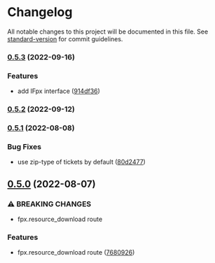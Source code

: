 # Changelog

All notable changes to this project will be documented in this file. See [standard-version](https://github.com/conventional-changelog/standard-version) for commit guidelines.

### [0.5.3](https://github.com/DataShades/ckanext-fpx/compare/v0.5.2...v0.5.3) (2022-09-16)


### Features

* add IFpx interface ([914df36](https://github.com/DataShades/ckanext-fpx/commit/914df36a89aa4911d46cd427ad2b701c81f2ef47))

### [0.5.2](https://github.com/datashades/ckanext-fpx/compare/v0.5.1...v0.5.2) (2022-09-12)

### [0.5.1](https://github.com/datashades/ckanext-fpx/compare/v0.5.0...v0.5.1) (2022-08-08)


### Bug Fixes

* use zip-type of tickets by default ([80d2477](https://github.com/datashades/ckanext-fpx/commit/80d2477d76a4383a3ea279c55c3f19bdf0463fb5))

## [0.5.0](https://github.com/DataShades/ckanext-fpx/compare/v0.4.1...v0.5.0) (2022-08-07)


### ⚠ BREAKING CHANGES

* fpx.resource_download route

### Features

* fpx.resource_download route ([7680926](https://github.com/DataShades/ckanext-fpx/commit/768092690bad50b0044c5a902691ad222fe0abe7))

